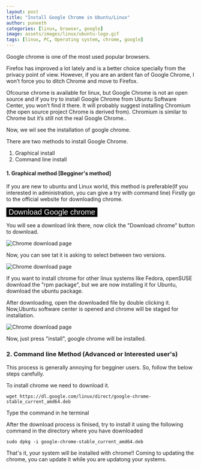 ```yaml
---
layout: post
title: "Install Google Chrome in Ubuntu/Linux"
author: puneeth
categories: [linux, browser, google]
image: assets/images/linux/ubuntu-logo.gif
tags: [linux, PC, Operating system, chrome, google]
---
```


Google chrome is one of the most used popular browsers.

Firefox has improved a lot lately and is a better choice specially from the privacy point of view. However, if you are an ardent fan of Google Chrome, I won’t force you to ditch Chrome and move to Firefox.

Ofcourse chrome is available for linux, but Google Chrome is not an open source and if you try to install Google Chrome from Ubuntu Software Center, you won’t find it there. It will probably suggest installing Chromium (the open source project Chrome is derived from). Chromium is similar to Chrome but it’s still not the real Google Chrome..

Now, we wil see the installation of google chrome.

There are two methods to install Google Chrome.

1. Graphical install
2. Command line install

#### 1. Graphical method [Begginer's method]

If you are new to ubuntu and Linux world, this method is preferable(If you interested in administration, you can give a try with command line)
Firstly go to the official website for downloading chrome.

<a href="https://www.google.com/chrome/" target="_blank"><button style="cursor: pointer; color: whitesmoke; background-color: black; display: inline-block;text-decoration: none; border: none; max-width: 100%; font-size:20px">Download Google chrome
</button></a>

You will see a download link there, now click the "Download chrome" button to download.

<img src="https://devskrate.github.io/assets/images/linux/chrome-download.png" alt="Chrome download page" style="max-width: 100%; border:0;"/>

Now, you can see tat it is asking to select between two versions.

<img src="https://devskrate.github.io/assets/images/linux/chrome-select.png" alt="Chrome download page" style="max-width: 100%; border:0;"/>

If you want to install chrome for other linux systems like Fedora, openSUSE download the "rpm package", but we are now installing it for Ubuntu, download the ubuntu package.

After downloading, open the downloaded file by double clicking it. Now,Ubuntu software center is opened and chrome will be staged for installation.

<img src="https://devskrate.github.io/assets/images/linux/chrome-install.png" alt="Chrome download page" style="max-width: 100%; border:0;"/>

Now, just press "install", google chrome will be installed.

### 2. Command line Method (Advanced or Interested user's)

This process is generally annoying for begginer users. So, follow the below steps carefully.

To install chrome we need to download it.

```
wget https://dl.google.com/linux/direct/google-chrome-stable_current_amd64.deb
```

Type the command in he terminal

After the download process is finised, try to install it using the following command in the directory where you have downloaded

```
sudo dpkg -i google-chrome-stable_current_amd64.deb
```

That's it, your system will be installed with chrome!!
Coming to updating the chrome, you can update it while you are updatong your systems.
